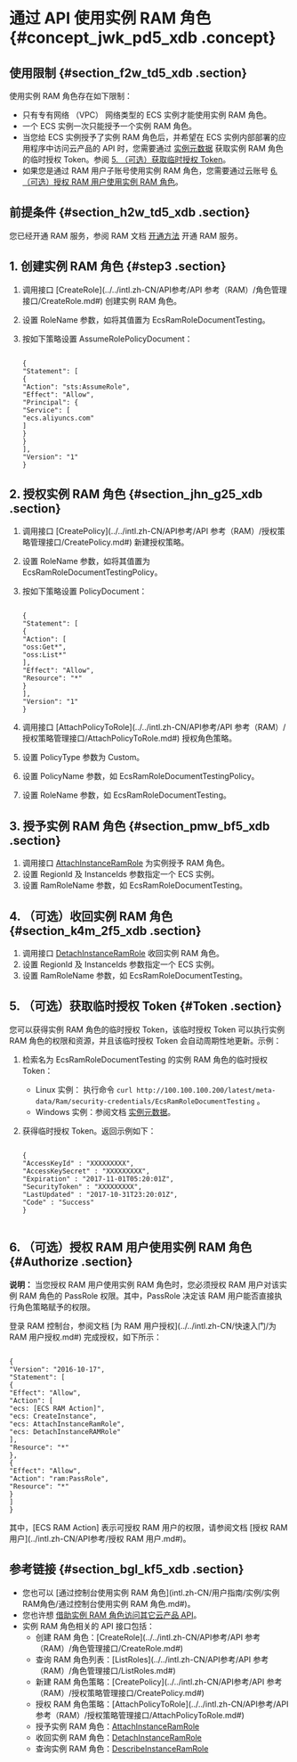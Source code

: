 # 通过 API 使用实例 RAM 角色 {#concept_jwk_pd5_xdb .concept}

## 使用限制 {#section_f2w_td5_xdb .section}

使用实例 RAM 角色存在如下限制：

-   只有专有网络 （VPC） 网络类型的 ECS 实例才能使用实例 RAM 角色。
-   一个 ECS 实例一次只能授予一个实例 RAM 角色。
-   当您给 ECS 实例授予了实例 RAM 角色后，并希望在 ECS 实例内部部署的应用程序中访问云产品的 API 时，您需要通过 [实例元数据](intl.zh-CN/用户指南/实例/实例自定义/元数据/实例元数据.md#) 获取实例 RAM 角色的临时授权 Token。参阅 [5. （可选）获取临时授权 Token](#Token)。
-   如果您是通过 RAM 用户子账号使用实例 RAM 角色，您需要通过云账号 [6. （可选）授权 RAM 用户使用实例 RAM 角色](#Authorize)。

## 前提条件 {#section_h2w_td5_xdb .section}

您已经开通 RAM 服务，参阅 RAM 文档 [开通方法](../../intl.zh-CN/产品定价/开通方法.md#) 开通 RAM 服务。

## 1. 创建实例 RAM 角色 {#step3 .section}

1.  调用接口 [CreateRole](../../intl.zh-CN/API参考/API 参考（RAM）/角色管理接口/CreateRole.md#) 创建实例 RAM 角色。
2.  设置 RoleName 参数，如将其值置为 EcsRamRoleDocumentTesting。
3.  按如下策略设置 AssumeRolePolicyDocument：

    ```
    
    {
    "Statement": [
    {
    "Action": "sts:AssumeRole",
    "Effect": "Allow",
    "Principal": {
    "Service": [
    "ecs.aliyuncs.com"
    ]
    }
    }
    ],
    "Version": "1"
    }
    ```


## 2. 授权实例 RAM 角色 {#section_jhn_g25_xdb .section}

1.  调用接口 [CreatePolicy](../../intl.zh-CN/API参考/API 参考（RAM）/授权策略管理接口/CreatePolicy.md#) 新建授权策略。
2.  设置 RoleName 参数，如将其值置为 EcsRamRoleDocumentTestingPolicy。
3.  按如下策略设置 PolicyDocument：

    ```
    
    {
    "Statement": [
    {
    "Action": [
    "oss:Get*",
    "oss:List*"
    ],
    "Effect": "Allow",
    "Resource": "*"
    }
    ],
    "Version": "1"
    }
    ```

4.  调用接口 [AttachPolicyToRole](../../intl.zh-CN/API参考/API 参考（RAM）/授权策略管理接口/AttachPolicyToRole.md#) 授权角色策略。
5.  设置 PolicyType 参数为 Custom。
6.  设置 PolicyName 参数，如 EcsRamRoleDocumentTestingPolicy。
7.  设置 RoleName 参数，如 EcsRamRoleDocumentTesting。

## 3. 授予实例 RAM 角色 {#section_pmw_bf5_xdb .section}

1.  调用接口 [AttachInstanceRamRole](../intl.zh-CN/API参考/实例/AttachInstanceRamRole.md#) 为实例授予 RAM 角色。
2.  设置 RegionId 及 InstanceIds 参数指定一个 ECS 实例。
3.  设置 RamRoleName 参数，如 EcsRamRoleDocumentTesting。

## 4. （可选）收回实例 RAM 角色 {#section_k4m_2f5_xdb .section}

1.  调用接口 [DetachInstanceRamRole](../intl.zh-CN/API参考/实例/DetachInstanceRamRole.md#) 收回实例 RAM 角色。
2.  设置 RegionId 及 InstanceIds 参数指定一个 ECS 实例。
3.  设置 RamRoleName 参数，如 EcsRamRoleDocumentTesting。

## 5. （可选）获取临时授权 Token {#Token .section}

您可以获得实例 RAM 角色的临时授权 Token，该临时授权 Token 可以执行实例 RAM 角色的权限和资源，并且该临时授权 Token 会自动周期性地更新。示例：

1.  检索名为 EcsRamRoleDocumentTesting 的实例 RAM 角色的临时授权 Token：
    -   Linux 实例： 执行命令 `curl http://100.100.100.200/latest/meta-data/Ram/security-credentials/EcsRamRoleDocumentTesting` 。
    -   Windows 实例：参阅文档 [实例元数据](intl.zh-CN/用户指南/实例/实例自定义/元数据/实例元数据.md#)。
2.  获得临时授权 Token。返回示例如下：

    ```
    
    {
    "AccessKeyId" : "XXXXXXXXX",
    "AccessKeySecret" : "XXXXXXXXX",
    "Expiration" : "2017-11-01T05:20:01Z",
    "SecurityToken" : "XXXXXXXXX",
    "LastUpdated" : "2017-10-31T23:20:01Z",
    "Code" : "Success"
    }
    
    
    ```


## 6. （可选）授权 RAM 用户使用实例 RAM 角色 {#Authorize .section}

**说明：** 当您授权 RAM 用户使用实例 RAM 角色时，您必须授权 RAM 用户对该实例 RAM 角色的 PassRole 权限。其中，PassRole 决定该 RAM 用户能否直接执行角色策略赋予的权限。

登录 RAM 控制台，参阅文档 [为 RAM 用户授权](../../intl.zh-CN/快速入门/为 RAM 用户授权.md#) 完成授权，如下所示：

```

{
"Version": "2016-10-17",
"Statement": [
{
"Effect": "Allow",
"Action": [
"ecs: [ECS RAM Action]",
"ecs: CreateInstance",
"ecs: AttachInstanceRamRole",
"ecs: DetachInstanceRAMRole"
],
"Resource": "*"
},
{
"Effect": "Allow",
"Action": "ram:PassRole",
"Resource": "*"
}
]
}
```

其中，\[ECS RAM Action\] 表示可授权 RAM 用户的权限，请参阅文档 [授权 RAM 用户](../intl.zh-CN/API参考/授权 RAM 用户.md#)。

## 参考链接 {#section_bgl_kf5_xdb .section}

-   您也可以 [通过控制台使用实例 RAM 角色](intl.zh-CN/用户指南/实例/实例RAM角色/通过控制台使用实例 RAM 角色.md#)。
-   您也许想 [借助实例 RAM 角色访问其它云产品 API](https://www.alibabacloud.com/help/doc-detail/54579.htm)。
-   实例 RAM 角色相关的 API 接口包括：
    -   创建 RAM 角色：[CreateRole](../../intl.zh-CN/API参考/API 参考（RAM）/角色管理接口/CreateRole.md#)
    -   查询 RAM 角色列表：[ListRoles](../../intl.zh-CN/API参考/API 参考（RAM）/角色管理接口/ListRoles.md#)
    -   新建 RAM 角色策略：[CreatePolicy](../../intl.zh-CN/API参考/API 参考（RAM）/授权策略管理接口/CreatePolicy.md#)
    -   授权 RAM 角色策略：[AttachPolicyToRole](../../intl.zh-CN/API参考/API 参考（RAM）/授权策略管理接口/AttachPolicyToRole.md#)
    -   授予实例 RAM 角色：[AttachInstanceRamRole](../intl.zh-CN/API参考/实例/AttachInstanceRamRole.md#)
    -   收回实例 RAM 角色：[DetachInstanceRamRole](../intl.zh-CN/API参考/实例/DetachInstanceRamRole.md#)
    -   查询实例 RAM 角色：[DescribeInstanceRamRole](../intl.zh-CN/API参考/实例/DescribeInstanceRamRole.md#)

